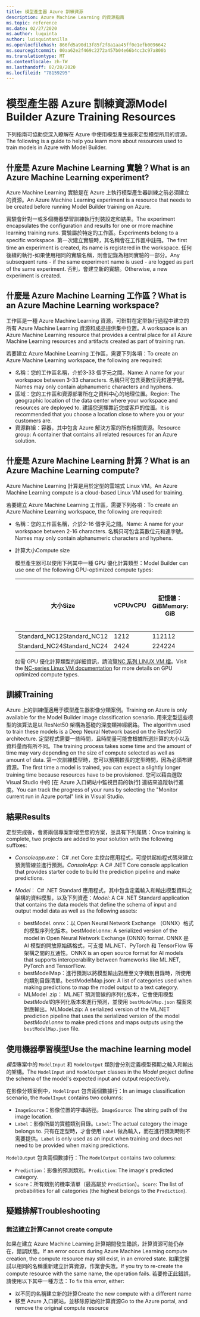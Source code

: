 ```yaml
---
title: 模型產生器 Azure 訓練資源
description: Azure Machine Learning 的資源指南
ms.topic: reference
ms.date: 02/27/2020
ms.author: luquinta
author: luisquintanilla
ms.openlocfilehash: 866fd5a90d13f85f2f8a1aa45ff0e1efb0096642
ms.sourcegitcommit: 00aa62e2f469c2272a457b04e66b4cc3c97a800b
ms.translationtype: MT
ms.contentlocale: zh-TW
ms.lasthandoff: 02/28/2020
ms.locfileid: "78159295"
---
```

# <a name="model-builder-azure-training-resources"></a><span data-ttu-id="74764-103">模型產生器 Azure 訓練資源</span><span class="sxs-lookup"><span data-stu-id="74764-103">Model Builder Azure Training Resources</span></span>

<span data-ttu-id="74764-104">下列指南可協助您深入瞭解在 Azure 中使用模型產生器來定型模型所用的資源。</span><span class="sxs-lookup"><span data-stu-id="74764-104">The following is a guide to help you learn more about resources used to train models in Azure with Model Builder.</span></span>

## <a name="what-is-an-azure-machine-learning-experiment"></a><span data-ttu-id="74764-105">什麼是 Azure Machine Learning 實驗？</span><span class="sxs-lookup"><span data-stu-id="74764-105">What is an Azure Machine Learning experiment?</span></span>

<span data-ttu-id="74764-106">Azure Machine Learning 實驗是在 Azure 上執行模型產生器訓練之前必須建立的資源。</span><span class="sxs-lookup"><span data-stu-id="74764-106">An Azure Machine Learning experiment is a resource that needs to be created before running Model Builder training on Azure.</span></span>

<span data-ttu-id="74764-107">實驗會針對一或多個機器學習訓練執行封裝設定和結果。</span><span class="sxs-lookup"><span data-stu-id="74764-107">The experiment encapsulates the configuration and results for one or more machine learning training runs.</span></span> <span data-ttu-id="74764-108">實驗屬於特定的工作區。</span><span class="sxs-lookup"><span data-stu-id="74764-108">Experiments belong to a specific workspace.</span></span> <span data-ttu-id="74764-109">第一次建立實驗時，其名稱會在工作區中註冊。</span><span class="sxs-lookup"><span data-stu-id="74764-109">The first time an experiment is created, its name is registered in the workspace.</span></span> <span data-ttu-id="74764-110">任何後續的執行-如果使用相同的實驗名稱，則會記錄為相同實驗的一部分。</span><span class="sxs-lookup"><span data-stu-id="74764-110">Any subsequent runs - if the same experiment name is used - are logged as part of the same experiment.</span></span> <span data-ttu-id="74764-111">否則，會建立新的實驗。</span><span class="sxs-lookup"><span data-stu-id="74764-111">Otherwise, a new experiment is created.</span></span>

## <a name="what-is-an-azure-machine-learning-workspace"></a><span data-ttu-id="74764-112">什麼是 Azure Machine Learning 工作區？</span><span class="sxs-lookup"><span data-stu-id="74764-112">What is an Azure Machine Learning workspace?</span></span>

<span data-ttu-id="74764-113">工作區是一種 Azure Machine Learning 資源，可針對在定型執行過程中建立的所有 Azure Machine Learning 資源和成品提供集中位置。</span><span class="sxs-lookup"><span data-stu-id="74764-113">A workspace is an Azure Machine Learning resource that provides a central place for all Azure Machine Learning resources and artifacts created as part of training run.</span></span>

<span data-ttu-id="74764-114">若要建立 Azure Machine Learning 工作區，需要下列各項：</span><span class="sxs-lookup"><span data-stu-id="74764-114">To create an Azure Machine Learning workspace, the following are required:</span></span>

- <span data-ttu-id="74764-115">名稱：您的工作區名稱，介於3-33 個字元之間。</span><span class="sxs-lookup"><span data-stu-id="74764-115">Name: A name for your workspace between 3-33 characters.</span></span> <span data-ttu-id="74764-116">名稱只可包含英數位元和連字號。</span><span class="sxs-lookup"><span data-stu-id="74764-116">Names may only contain alphanumeric characters and hyphens.</span></span> 
- <span data-ttu-id="74764-117">區域：您的工作區和資源部署所在之資料中心的地理位置。</span><span class="sxs-lookup"><span data-stu-id="74764-117">Region: The geographic location of the data center where your workspace and resources are deployed to.</span></span> <span data-ttu-id="74764-118">建議您選擇靠近您或客戶的位置。</span><span class="sxs-lookup"><span data-stu-id="74764-118">It is recommended that you choose a location close to where you or your customers are.</span></span>
- <span data-ttu-id="74764-119">資源群組：容器，其中包含 Azure 解決方案的所有相關資源。</span><span class="sxs-lookup"><span data-stu-id="74764-119">Resource group: A container that contains all related resources for an Azure solution.</span></span>

## <a name="what-is-an-azure-machine-learning-compute"></a><span data-ttu-id="74764-120">什麼是 Azure Machine Learning 計算？</span><span class="sxs-lookup"><span data-stu-id="74764-120">What is an Azure Machine Learning compute?</span></span>

<span data-ttu-id="74764-121">Azure Machine Learning 計算是用於定型的雲端式 Linux VM。</span><span class="sxs-lookup"><span data-stu-id="74764-121">An Azure Machine Learning compute is a cloud-based Linux VM used for training.</span></span>

<span data-ttu-id="74764-122">若要建立 Azure Machine Learning 工作區，需要下列各項：</span><span class="sxs-lookup"><span data-stu-id="74764-122">To create an Azure Machine Learning workspace, the following are required:</span></span>

- <span data-ttu-id="74764-123">名稱：您的工作區名稱，介於2-16 個字元之間。</span><span class="sxs-lookup"><span data-stu-id="74764-123">Name: A name for your workspace between 2-16 characters.</span></span> <span data-ttu-id="74764-124">名稱只可包含英數位元和連字號。</span><span class="sxs-lookup"><span data-stu-id="74764-124">Names may only contain alphanumeric characters and hyphens.</span></span>
- <span data-ttu-id="74764-125">計算大小</span><span class="sxs-lookup"><span data-stu-id="74764-125">Compute size</span></span>

    <span data-ttu-id="74764-126">模型產生器可以使用下列其中一種 GPU 優化計算類型：</span><span class="sxs-lookup"><span data-stu-id="74764-126">Model Builder can use one of the following GPU-optimized compute types:</span></span>

    | <span data-ttu-id="74764-127">大小</span><span class="sxs-lookup"><span data-stu-id="74764-127">Size</span></span> | <span data-ttu-id="74764-128">vCPU</span><span class="sxs-lookup"><span data-stu-id="74764-128">vCPU</span></span> | <span data-ttu-id="74764-129">記憶體：GiB</span><span class="sxs-lookup"><span data-stu-id="74764-129">Memory: GiB</span></span> | <span data-ttu-id="74764-130">暫存儲存體 (SSD) GiB</span><span class="sxs-lookup"><span data-stu-id="74764-130">Temp storage (SSD) GiB</span></span> | <span data-ttu-id="74764-131">GPU</span><span class="sxs-lookup"><span data-stu-id="74764-131">GPU</span></span> | <span data-ttu-id="74764-132">GPU 記憶體：GiB</span><span class="sxs-lookup"><span data-stu-id="74764-132">GPU memory: GiB</span></span> | <span data-ttu-id="74764-133">最大資料磁碟</span><span class="sxs-lookup"><span data-stu-id="74764-133">Max data disks</span></span> | <span data-ttu-id="74764-134">最大 NIC</span><span class="sxs-lookup"><span data-stu-id="74764-134">Max NICs</span></span> |
    |---|---|---|---|---|---|---|---|
    | <span data-ttu-id="74764-135">Standard_NC12</span><span class="sxs-lookup"><span data-stu-id="74764-135">Standard_NC12</span></span>   | <span data-ttu-id="74764-136">12</span><span class="sxs-lookup"><span data-stu-id="74764-136">12</span></span> | <span data-ttu-id="74764-137">112</span><span class="sxs-lookup"><span data-stu-id="74764-137">112</span></span> | <span data-ttu-id="74764-138">680</span><span class="sxs-lookup"><span data-stu-id="74764-138">680</span></span>  | <span data-ttu-id="74764-139">2</span><span class="sxs-lookup"><span data-stu-id="74764-139">2</span></span> | <span data-ttu-id="74764-140">24</span><span class="sxs-lookup"><span data-stu-id="74764-140">24</span></span> | <span data-ttu-id="74764-141">48</span><span class="sxs-lookup"><span data-stu-id="74764-141">48</span></span> | <span data-ttu-id="74764-142">2</span><span class="sxs-lookup"><span data-stu-id="74764-142">2</span></span> |
    | <span data-ttu-id="74764-143">Standard_NC24</span><span class="sxs-lookup"><span data-stu-id="74764-143">Standard_NC24</span></span>   | <span data-ttu-id="74764-144">24</span><span class="sxs-lookup"><span data-stu-id="74764-144">24</span></span> | <span data-ttu-id="74764-145">224</span><span class="sxs-lookup"><span data-stu-id="74764-145">224</span></span> | <span data-ttu-id="74764-146">1440</span><span class="sxs-lookup"><span data-stu-id="74764-146">1440</span></span> | <span data-ttu-id="74764-147">4</span><span class="sxs-lookup"><span data-stu-id="74764-147">4</span></span> | <span data-ttu-id="74764-148">48</span><span class="sxs-lookup"><span data-stu-id="74764-148">48</span></span> | <span data-ttu-id="74764-149">64</span><span class="sxs-lookup"><span data-stu-id="74764-149">64</span></span> | <span data-ttu-id="74764-150">4</span><span class="sxs-lookup"><span data-stu-id="74764-150">4</span></span> |

    <span data-ttu-id="74764-151">如需 GPU 優化計算類型的詳細資訊，請流覽[NC 系列 LINUX VM 檔](https://docs.microsoft.com/azure/virtual-machines/nc-series?toc=/azure/virtual-machines/linux/toc.json&bc=/azure/virtual-machines/linux/breadcrumb/toc.json)。</span><span class="sxs-lookup"><span data-stu-id="74764-151">Visit the [NC-series Linux VM documentation](https://docs.microsoft.com/azure/virtual-machines/nc-series?toc=/azure/virtual-machines/linux/toc.json&bc=/azure/virtual-machines/linux/breadcrumb/toc.json) for more details on GPU optimized compute types.</span></span>

## <a name="training"></a><span data-ttu-id="74764-152">訓練</span><span class="sxs-lookup"><span data-stu-id="74764-152">Training</span></span>

<span data-ttu-id="74764-153">Azure 上的訓練僅適用于模型產生器影像分類案例。</span><span class="sxs-lookup"><span data-stu-id="74764-153">Training on Azure is only available for the Model Builder image classification scenario.</span></span> <span data-ttu-id="74764-154">用來定型這些模型的演算法是以 ResNet50 架構為基礎的深度類神經網路。</span><span class="sxs-lookup"><span data-stu-id="74764-154">The algorithm used to train these models is a Deep Neural Network based on the ResNet50 architecture.</span></span> <span data-ttu-id="74764-155">定型程式需要一些時間，且時間量可能會根據所選計算的大小以及資料量而有所不同。</span><span class="sxs-lookup"><span data-stu-id="74764-155">The training process takes some time and the amount of time may vary depending on the size of compute selected as well as amount of data.</span></span> <span data-ttu-id="74764-156">第一次訓練模型時，您可以預期較長的定型時間，因為必須布建資源。</span><span class="sxs-lookup"><span data-stu-id="74764-156">The first time a model is trained, you can expect a slightly longer training time because resources have to be provisioned.</span></span> <span data-ttu-id="74764-157">您可以藉由選取 Visual Studio 中的 [在 Azure 入口網站中監視目前的執行] 連結來追蹤執行進度。</span><span class="sxs-lookup"><span data-stu-id="74764-157">You can track the progress of your runs by selecting the "Monitor current run in Azure portal" link in Visual Studio.</span></span>

## <a name="results"></a><span data-ttu-id="74764-158">結果</span><span class="sxs-lookup"><span data-stu-id="74764-158">Results</span></span>

<span data-ttu-id="74764-159">定型完成後，會將兩個專案新增至您的方案，並具有下列尾碼：</span><span class="sxs-lookup"><span data-stu-id="74764-159">Once training is complete, two projects are added to your solution with the following suffixes:</span></span>

- <span data-ttu-id="74764-160">*Consoleapp.exe*： C# .net Core 主控台應用程式，可提供起始程式碼來建立預測管線並進行預測。</span><span class="sxs-lookup"><span data-stu-id="74764-160">*ConsoleApp*: A C# .NET Core console application that provides starter code to build the prediction pipeline and make predictions.</span></span>
- <span data-ttu-id="74764-161">*Model*： C# .NET Standard 應用程式，其中包含定義輸入和輸出模型資料之架構的資料模型，以及下列資產：</span><span class="sxs-lookup"><span data-stu-id="74764-161">*Model*: A C# .NET Standard application that contains the data models that define the schema of input and output model data as well as the following assets:</span></span>

  - <span data-ttu-id="74764-162">bestModel. onnx：以 Open Neural Network Exchange （ONNX）格式的模型序列化版本。</span><span class="sxs-lookup"><span data-stu-id="74764-162">bestModel.onnx: A serialized version of the model in Open Neural Network Exchange (ONNX) format.</span></span> <span data-ttu-id="74764-163">ONNX 是 AI 模型的開放原始碼格式，可支援 ML.NET、PyTorch 和 TensorFlow 等架構之間的互通性。</span><span class="sxs-lookup"><span data-stu-id="74764-163">ONNX is an open source format for AI models that supports interoperability between frameworks like ML.NET, PyTorch and TensorFlow.</span></span>
  - <span data-ttu-id="74764-164">bestModelMap：進行預測以將模型輸出對應至文字類別目錄時，所使用的類別目錄清單。</span><span class="sxs-lookup"><span data-stu-id="74764-164">bestModelMap.json: A list of categories used when making predictions to map the model output to a text category.</span></span>
  - <span data-ttu-id="74764-165">MLModel .zip： ML.NET 預測管線的序列化版本，它會使用模型*bestModel*的序列化版本來進行預測，並使用 `bestModelMap.json` 檔案來對應輸出。</span><span class="sxs-lookup"><span data-stu-id="74764-165">MLModel.zip: A serialized version of the ML.NET prediction pipeline that uses the serialized version of the model *bestModel.onnx* to make predictions and maps outputs using the `bestModelMap.json` file.</span></span>

## <a name="use-the-machine-learning-model"></a><span data-ttu-id="74764-166">使用機器學習模型</span><span class="sxs-lookup"><span data-stu-id="74764-166">Use the machine learning model</span></span>

<span data-ttu-id="74764-167">*模型*專案中的 `ModelInput` 和 `ModelOutput` 類別會分別定義模型預期之輸入和輸出的架構。</span><span class="sxs-lookup"><span data-stu-id="74764-167">The `ModelInput` and `ModelOutput` classes in the *Model* project define the schema of the model's expected input and output respectively.</span></span>

<span data-ttu-id="74764-168">在影像分類案例中，`ModelInput` 包含兩個數據行：</span><span class="sxs-lookup"><span data-stu-id="74764-168">In an image classification scenario, the `ModelInput` contains two columns:</span></span>

- <span data-ttu-id="74764-169">`ImageSource`：影像位置的字串路徑。</span><span class="sxs-lookup"><span data-stu-id="74764-169">`ImageSource`: The string path of the image location.</span></span>
- <span data-ttu-id="74764-170">`Label`：影像所屬的實體類別目錄。</span><span class="sxs-lookup"><span data-stu-id="74764-170">`Label`: The actual category the image belongs to.</span></span> <span data-ttu-id="74764-171">只有在定型時，才會使用 `Label` 做為輸入，而在進行預測時則不需要提供。</span><span class="sxs-lookup"><span data-stu-id="74764-171">`Label` is only used as an input when training and does not need to be provided when making predictions.</span></span>

<span data-ttu-id="74764-172">`ModelOutput` 包含兩個數據行：</span><span class="sxs-lookup"><span data-stu-id="74764-172">The `ModelOutput` contains two columns:</span></span>

- <span data-ttu-id="74764-173">`Prediction`：影像的預測類別。</span><span class="sxs-lookup"><span data-stu-id="74764-173">`Prediction`: The image's predicted category.</span></span>
- <span data-ttu-id="74764-174">`Score`：所有類別的機率清單（最高屬於 `Prediction`）。</span><span class="sxs-lookup"><span data-stu-id="74764-174">`Score`: The list of probabilities for all categories (the highest belongs to the `Prediction`).</span></span>

## <a name="troubleshooting"></a><span data-ttu-id="74764-175">疑難排解</span><span class="sxs-lookup"><span data-stu-id="74764-175">Troubleshooting</span></span>

### <a name="cannot-create-compute"></a><span data-ttu-id="74764-176">無法建立計算</span><span class="sxs-lookup"><span data-stu-id="74764-176">Cannot create compute</span></span>

<span data-ttu-id="74764-177">如果在建立 Azure Machine Learning 計算期間發生錯誤，計算資源可能仍存在，錯誤狀態。</span><span class="sxs-lookup"><span data-stu-id="74764-177">If an error occurs during Azure Machine Learning compute creation, the compute resource may still exist, in an errored state.</span></span> <span data-ttu-id="74764-178">如果您嘗試以相同的名稱重新建立計算資源，作業會失敗。</span><span class="sxs-lookup"><span data-stu-id="74764-178">If you try to re-create the compute resource with the same name, the operation fails.</span></span> <span data-ttu-id="74764-179">若要修正此錯誤，請使用以下其中一種方法：</span><span class="sxs-lookup"><span data-stu-id="74764-179">To fix this error, either:</span></span>

- <span data-ttu-id="74764-180">以不同的名稱建立新的計算</span><span class="sxs-lookup"><span data-stu-id="74764-180">Create the new compute with a different name</span></span>
- <span data-ttu-id="74764-181">移至 Azure 入口網站，並移除原始的計算資源</span><span class="sxs-lookup"><span data-stu-id="74764-181">Go to the Azure portal, and remove the original compute resource</span></span>
